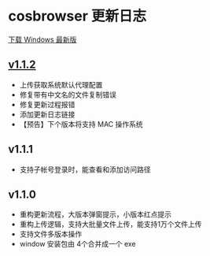 # cosbrowser 更新日志

[下载 Windows 最新版](https://cos5.cloud.tencent.com/cosbrowser/win/cosbrowser-setup-latest.exe)

## [v1.1.2](https://cos5.cloud.tencent.com/cosbrowser/win/cosbrowser-setup-latest.exe)

* 上传获取系统默认代理配置
* 修复带有中文名的文件复制错误
* 修复更新过程报错
* 添加更新日志链接
* 【预告】下个版本将支持 MAC 操作系统

## v1.1.1</h3>
* 支持子帐号登录时，能查看和添加访问路径

## v1.1.0</h3>
* 重构更新流程，大版本弹窗提示，小版本红点提示</li>
* 重构上传逻辑，支持大批量文件上传，能支持1万个文件上传</li>
* 支持文件多版本操作</li>
* window 安装包由 4个合并成一个 exe
